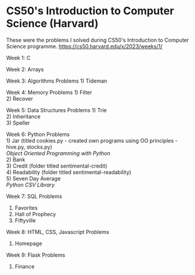# CS50's Introduction to Computer Science (Harvard)

These were the problems I solved during CS50's Introduction to Computer Science programme.
https://cs50.harvard.edu/x/2023/weeks/1/

Week 1: C

Week 2: Arrays

Week 3: Algorithms
  Problems
    1) Tideman </br>
    
Week 4: Memory
  Problems 
    1) Filter </br>
    2) Recover </br>

Week 5: Data Structures
  Problems
    1) Trie </br>
    2) Inheritance </br>
    3) Speller </br>

Week 6: Python
  Problems </br>
    1) Jar (titled cookies.py - created own programs using OO principles - hive.py, stocks.py) </br>
        _Object Oriented Programming with Python_ </br>
    2) Bank </br>
    3) Credit (folder titled sentimental-credit) </br>
    4) Readability (folder titled sentimental-readability) </br>
    5) Seven Day Average </br>
        _Python CSV Library_ </br>

Week 7: SQL
  Problems
  1) Favorites </br>
  2) Hall of Prophecy </br>
  3) Fiftyville </br>

Week 8: HTML, CSS, Javascript
  Problems
  1) Homepage </br>

Week 9: Flask
  Problems
  1) Finance </br>
